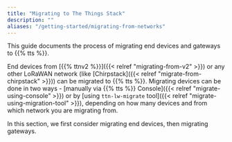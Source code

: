 ```yaml
---
title: "Migrating to The Things Stack"
description: ""
aliases: "/getting-started/migrating-from-networks"
---
```


This guide documents the process of migrating end devices and gateways to {{% tts %}}.

<!--more-->

End devices from [{{% ttnv2 %}}]({{< relref "migrating-from-v2" >}}) or any other LoRaWAN network (like [Chirpstack]({{< relref "migrate-from-chirpstack" >}})) can be migrated to {{% tts %}}. Migrating devices can be done in two ways - [manually via {{% tts %}} Console]({{< relref "migrate-using-console" >}}) or by [using `ttn-lw-migrate` tool]({{< relref "migrate-using-migration-tool" >}}), depending on how many devices and from which network you are migrating from.

In this section, we first consider migrating end devices, then migrating gateways.

